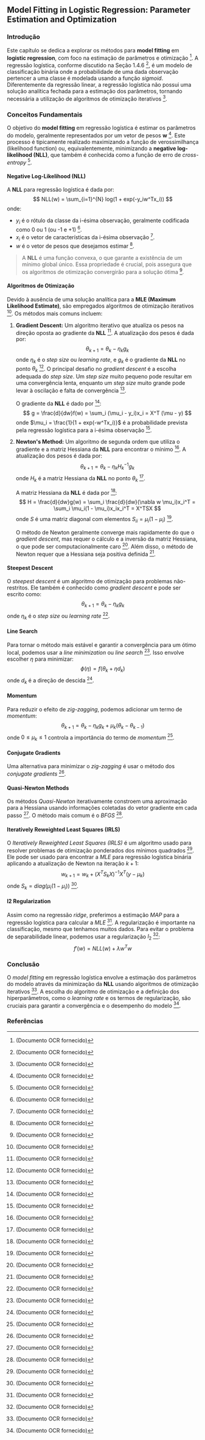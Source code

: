 ## Model Fitting in Logistic Regression: Parameter Estimation and Optimization

### Introdução
Este capítulo se dedica a explorar os métodos para **model fitting** em **logistic regression**, com foco na estimação de parâmetros e otimização [^8]. A regressão logística, conforme discutido na Seção 1.4.6 [^8], é um modelo de classificação binária onde a probabilidade de uma dada observação pertencer a uma classe é modelada usando a função *sigmoid*. Diferentemente da regressão linear, a regressão logística não possui uma solução analítica fechada para a estimação dos parâmetros, tornando necessária a utilização de algoritmos de otimização iterativos [^8].

### Conceitos Fundamentais

O objetivo do **model fitting** em regressão logística é estimar os parâmetros do modelo, geralmente representados por um vetor de pesos **w** [^8]. Este processo é tipicamente realizado maximizando a função de verossimilhança (likelihood function) ou, equivalentemente, minimizando a **negative log-likelihood (NLL)**, que também é conhecida como a função de erro de *cross-entropy* [^8].

#### Negative Log-Likelihood (NLL)
A **NLL** para regressão logística é dada por:
$$
NLL(w) = \sum_{i=1}^{N} log(1 + exp(-y_iw^Tx_i))
$$
onde:
*   $y_i$ é o rótulo da classe da i-ésima observação, geralmente codificada como 0 ou 1 (ou -1 e +1) [^8].
*   $x_i$ é o vetor de características da i-ésima observação [^8].
*   $w$ é o vetor de pesos que desejamos estimar [^8].

> A **NLL** é uma função convexa, o que garante a existência de um mínimo global único. Essa propriedade é crucial, pois assegura que os algoritmos de otimização convergirão para a solução ótima [^8].

#### Algoritmos de Otimização
Devido à ausência de uma solução analítica para a **MLE (Maximum Likelihood Estimate)**, são empregados algoritmos de otimização iterativos [^8]. Os métodos mais comuns incluem:

1.  **Gradient Descent:** Um algoritmo iterativo que atualiza os pesos na direção oposta ao gradiente da **NLL** [^8]. A atualização dos pesos é dada por:
    $$
    \theta_{k+1} = \theta_k - \eta_k g_k
    $$
    onde $\eta_k$ é o *step size* ou *learning rate*, e $g_k$ é o gradiente da **NLL** no ponto $\theta_k$ [^8]. O principal desafio no *gradient descent* é a escolha adequada do *step size*. Um *step size* muito pequeno pode resultar em uma convergência lenta, enquanto um *step size* muito grande pode levar à oscilação e falta de convergência [^8].

    O gradiente da **NLL** é dado por [^8]:
    $$
    g = \frac{d}{dw}f(w) = \sum_i (\mu_i - y_i)x_i = X^T (\mu - y)
    $$
    onde $\mu_i = \frac{1}{1 + exp(-w^Tx_i)}$ é a probabilidade prevista pela regressão logística para a i-ésima observação [^8].

2.  **Newton's Method:** Um algoritmo de segunda ordem que utiliza o gradiente e a matriz Hessiana da **NLL** para encontrar o mínimo [^8]. A atualização dos pesos é dada por:
    $$
    \theta_{k+1} = \theta_k - \eta_k H_k^{-1}g_k
    $$
    onde $H_k$ é a matriz Hessiana da **NLL** no ponto $\theta_k$ [^8].

    A matriz Hessiana da **NLL** é dada por [^8]:
    $$
    H = \frac{d}{dw}g(w) = \sum_i \frac{d}{dw}(\nabla w \mu_i)x_i^T = \sum_i \mu_i(1 - \mu_i)x_ix_i^T = X^TSX
    $$
    onde $S$ é uma matriz diagonal com elementos $S_{ii} = \mu_i(1 - \mu_i)$ [^8].

    O método de Newton geralmente converge mais rapidamente do que o *gradient descent*, mas requer o cálculo e a inversão da matriz Hessiana, o que pode ser computacionalmente caro [^8]. Além disso, o método de Newton requer que a Hessiana seja positiva definida [^8].

#### Steepest Descent
O *steepest descent* é um algoritmo de otimização para problemas não-restritos. Ele também é conhecido como *gradient descent* e pode ser escrito como:
$$
\theta_{k+1} = \theta_k - \eta_k g_k
$$
onde $\eta_k$ é o *step size* ou *learning rate* [^8].

#### Line Search
Para tornar o método mais estável e garantir a convergência para um ótimo local, podemos usar a *line minimization* ou *line search* [^8]. Isso envolve escolher $\eta$ para minimizar:
$$
\phi(\eta) = f(\theta_k + \eta d_k)
$$
onde $d_k$ é a direção de descida [^8].

#### Momentum
Para reduzir o efeito de *zig-zagging*, podemos adicionar um termo de *momentum*:
$$
\theta_{k+1} = \theta_k - \eta_k g_k + \mu_k (\theta_k - \theta_{k-1})
$$
onde $0 \leq \mu_k \leq 1$ controla a importância do termo de *momentum* [^8].

#### Conjugate Gradients
Uma alternativa para minimizar o *zig-zagging* é usar o método dos *conjugate gradients* [^8].

#### Quasi-Newton Methods
Os métodos *Quasi-Newton* iterativamente constroem uma aproximação para a Hessiana usando informações coletadas do vetor gradiente em cada passo [^8]. O método mais comum é o *BFGS* [^8].

#### Iteratively Reweighted Least Squares (IRLS)
O *Iteratively Reweighted Least Squares (IRLS)* é um algoritmo usado para resolver problemas de otimização ponderados dos mínimos quadrados [^8]. Ele pode ser usado para encontrar a *MLE* para regressão logística binária aplicando a atualização de Newton na iteração $k + 1$:
$$
w_{k+1} = w_k + (X^TS_kX)^{-1}X^T(y - \mu_k)
$$
onde $S_k = diag(\mu_i(1 - \mu_i))$ [^8].

#### l2 Regularization
Assim como na regressão *ridge*, preferimos a estimação *MAP* para a regressão logística para calcular a *MLE* [^8]. A regularização é importante na classificação, mesmo que tenhamos muitos dados. Para evitar o problema de separabilidade linear, podemos usar a regularização $l_2$ [^8]:
$$
f'(w) = NLL(w) + \lambda w^Tw
$$

### Conclusão
O *model fitting* em regressão logística envolve a estimação dos parâmetros do modelo através da minimização da **NLL** usando algoritmos de otimização iterativos [^8]. A escolha do algoritmo de otimização e a definição dos hiperparâmetros, como o *learning rate* e os termos de regularização, são cruciais para garantir a convergência e o desempenho do modelo [^8].

### Referências
[^8]: (Documento OCR fornecido)
<!-- END -->